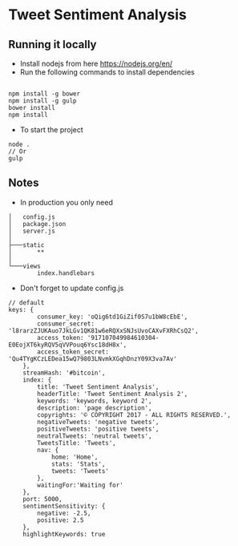 # Tweet Sentiment Analysis

## Running it locally
* Install nodejs from here https://nodejs.org/en/
* Run the following commands to install dependencies
```

npm install -g bower
npm install -g gulp
bower install
npm install

```
* To start the project
```
node .
// Or
gulp
```

## Notes
* In production you only need
```
│   config.js
│   package.json
│   server.js
│
├───static
│       **
│
└───views
        index.handlebars
```

 * Don't forget to update config.js
```
// default
keys: {
        consumer_key: 'oQig6td1GiZif0S7u1bW8cEbE',
        consumer_secret: 'l8rarzZJUKAuo7JkLGv1QK81w6eRQXxSNJsUvoCAXvFXRhCsQ2',
        access_token: '917107049984610304-E0EojXT6kyRQV5qVVPouq6Ysc18dH8x',
        access_token_secret: 'Qu4TYgKCzLEDea15wQ79803LNvmkXGqhDnzY09X3va7Av'
    },
    streamHash: '#bitcoin',
    index: {
        title: 'Tweet Sentiment Analysis',
        headerTitle: 'Tweet Sentiment Analysis 2',
        keywords: 'keywords, keyword 2',
        description: 'page description',
        copyrights: '© COPYRIGHT 2017 - ALL RIGHTS RESERVED.',
        negativeTweets: 'negative tweets',
        positiveTweets: 'positive tweets',
        neutralTweets: 'neutral tweets',
        TweetsTitle: 'Tweets',
        nav: {
            home: 'Home',
            stats: 'Stats',
            tweets: 'Tweets'
        },
        waitingFor:'Waiting for'
    },
    port: 5000,
    sentimentSensitivity: {
        negative: -2.5,
        positive: 2.5
    },
    highlightKeywords: true
```